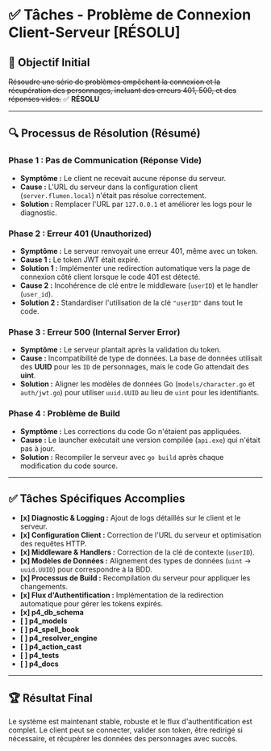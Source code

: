 # ✅ Tâches - Problème de Connexion Client-Serveur [RÉSOLU]

## 🎯 Objectif Initial
~~Résoudre une série de problèmes empêchant la connexion et la récupération des personnages, incluant des erreurs 401, 500, et des réponses vides.~~ ✅ **RÉSOLU**

---

## 🔍 Processus de Résolution (Résumé)

### **Phase 1 : Pas de Communication (Réponse Vide)**
- **Symptôme :** Le client ne recevait aucune réponse du serveur.
- **Cause :** L'URL du serveur dans la configuration client (`server.flumen.local`) n'était pas résolue correctement.
- **Solution :** Remplacer l'URL par `127.0.0.1` et améliorer les logs pour le diagnostic.

### **Phase 2 : Erreur 401 (Unauthorized)**
- **Symptôme :** Le serveur renvoyait une erreur 401, même avec un token.
- **Cause 1 :** Le token JWT était expiré.
- **Solution 1 :** Implémenter une redirection automatique vers la page de connexion côté client lorsque le code 401 est détecté.
- **Cause 2 :** Incohérence de clé entre le middleware (`userID`) et le handler (`user_id`).
- **Solution 2 :** Standardiser l'utilisation de la clé `"userID"` dans tout le code.

### **Phase 3 : Erreur 500 (Internal Server Error)**
- **Symptôme :** Le serveur plantait après la validation du token.
- **Cause :** Incompatibilité de type de données. La base de données utilisait des **UUID** pour les `ID` de personnages, mais le code Go attendait des **uint**.
- **Solution :** Aligner les modèles de données Go (`models/character.go` et `auth/jwt.go`) pour utiliser `uuid.UUID` au lieu de `uint` pour les identifiants.

### **Phase 4 : Problème de Build**
- **Symptôme :** Les corrections du code Go n'étaient pas appliquées.
- **Cause :** Le launcher exécutait une version compilée (`api.exe`) qui n'était pas à jour.
- **Solution :** Recompiler le serveur avec `go build` après chaque modification du code source.

---

## ✅ Tâches Spécifiques Accomplies

- **[x] Diagnostic & Logging :** Ajout de logs détaillés sur le client et le serveur.
- **[x] Configuration Client :** Correction de l'URL du serveur et optimisation des requêtes HTTP.
- **[x] Middleware & Handlers :** Correction de la clé de contexte (`userID`).
- **[x] Modèles de Données :** Alignement des types de données (`uint` → `uuid.UUID`) pour correspondre à la BDD.
- **[x] Processus de Build :** Recompilation du serveur pour appliquer les changements.
- **[x] Flux d'Authentification :** Implémentation de la redirection automatique pour gérer les tokens expirés.
- **[x] p4_db_schema**
- **[ ] p4_models**
- **[ ] p4_spell_book**
- **[ ] p4_resolver_engine**
- **[ ] p4_action_cast**
- **[ ] p4_tests**
- **[ ] p4_docs**

---

## 🏆 **Résultat Final**
Le système est maintenant stable, robuste et le flux d'authentification est complet. Le client peut se connecter, valider son token, être redirigé si nécessaire, et récupérer les données des personnages avec succès.
